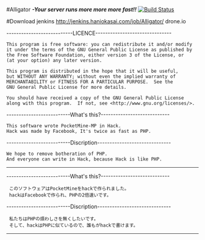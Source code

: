 #Alligator ***-Your server runs more more more fast!!***
[![Build Status](http://jenkins.haniokasai.com/buildStatus/icon?job=Alligator)](http://jenkins.haniokasai.com/job/Alligator/ "Jenkins ")

#Download
    jenkins http://jenkins.haniokasai.com/job/Alligator/
    drone.io

---------------------------LICENCE-------------------------------

    This program is free software: you can redistribute it and/or modify
    it under the terms of the GNU General Public License as published by
    the Free Software Foundation, either version 3 of the License, or
    (at your option) any later version.

    This program is distributed in the hope that it will be useful,
    but WITHOUT ANY WARRANTY; without even the implied warranty of
    MERCHANTABILITY or FITNESS FOR A PARTICULAR PURPOSE.  See the
    GNU General Public License for more details.

    You should have received a copy of the GNU General Public License
    along with this program.  If not, see <http://www.gnu.org/licenses/>.

--------------------------What's this?----------------------------

    This software wrote PocketMine-MP in Hack.
    Hack was made by Facebook, It's twice as fast as PHP.


--------------------------Discription------------------------------



    We hope to remove botheration of PHP.
    And everyone can write in Hack, because Hack is like PHP.
    
    
-------------------------------------------------------------------

--------------------------What's this?----------------------------
 
     このソフトウェアはPocketMineをhackで作られました。
     hackはFacebookで作られ、PHPの2倍速いです。
 
 
--------------------------Discription------------------------------
 
     私たちはPHPの煩わしさを無くしたいです。
     そして、hackはPHPに似ているので、誰もがhackで書けます。
    
     
-------------------------------------------------------------------

